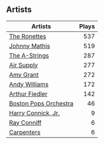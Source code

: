 ## Artists
Artists | Plays 
----- | -----: 
[The Ronettes](/artists/the-ronettes-89545) | 537
[Johnny Mathis](/artists/johnny-mathis-14581) | 519
[The A-Strings](/artists/the-a-strings-30605705) | 287
[Air Supply](/artists/air-supply-2618) | 277
[Amy Grant](/artists/amy-grant-3053) | 272
[Andy Williams](/artists/andy-williams-16425) | 172
[Arthur Fiedler](/artists/arthur-fiedler-122289) | 142
[Boston Pops Orchestra](/artists/boston-pops-orchestra-136372) | 46
[Harry Connick, Jr.](/artists/harry-connick-jr-41411) | 9
[Ray Conniff](/artists/ray-conniff-104848) | 6
[Carpenters](/artists/carpenters-39303) | 6

